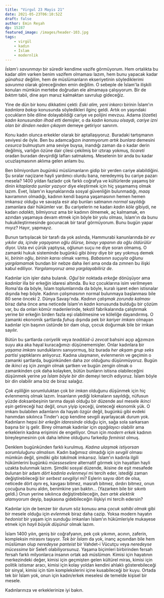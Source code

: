 ```yaml
---
title: "Virgul 23 Mayis 21"
date: 2021-05-23T06:10:52Z
draft: false
author: Emin Reşah
dp: 15287
featured_image: /images/header-103.jpg
tags: 
    - virgül
    - kadın
    - İslam
    - modernlik
---
```


_İslam'ı savunmayı_ bir süredir kendime vazife görmüyorum. Hem ortalıkta bu kadar _alim_ varken benim vazifem olmaması lazım, hem bunu yapacak kadar _günahsız_ değilim, hem de müslümanların ekseriyetinin söylediklerimi _savunma_ olarak göreceğinden emin değilim. O sebeple de İslam'la ilişkili konuları mümkün mertebe doğrudan ele almamaya çalışıyorum. Bir de _bıktım_ tabii, dine aşırı maruz kalmaktan savrulup gideceğiz. 

Yine de dün bir konu dikkatimi çekti: _Eski alim, yeni inkarcı_ birinin İslam'ın _kadınlara bakışı_ konusunda söyledikleri ilginç geldi. Artık on yaşındaki çocukların bile diline dolayabildiği cariye ve polijini mevzuu. Adama (özetle) _kadın konusundan ilhad etti_ demişler, o da _kadın konusu olsaydı, cariye izni  olan bir dinden neden çıkayım_ demeye getiriyor sanırım. 

Konu kadın olunca erkekler olarak bir aptallaşıyoruz. Buradaki tartışmanın seviyesi de öyle. Ben bu adamcağızın _inanmıyorum artık bunlara_ demesini _cesurca_ bulmuştum ama seviye buysa, inandığı zaman da o kadar derin değilmiş, varlığın özüne dair çilesi çekilmiş bir ıztırap yokmuş, _ticareti_ oradan buradan devşirdiği lafları satmakmış. Meselenin bir anda bu kadar ucuzlaşmasının aklıma gelen anlamı bu.

Ben bilmiyordum _bugünkü_ müslümanların gidip bir yerden cariye alabildiğini. Şu sıralar naçizane hayli yardımcı olurdu bana, neredeymiş bu cariye pazarı mesela? 1400 yıldan fazladır çok farklı coğrafya ve kültürlerde yaşamış bir dinin _kitaplarda şunlar yazıyor_ diye eleştirmek için hiç yaşamamış olmak lazım. Evet, İslam'ın kaynaklarında sosyal güvenliğin bulunmadığı, _maaş_ kavramının olmadığı, kadının kendi başına yaşamasının hemen hemen imkansız olduğu ve savaşta esir alıp bunları satmanın _normal_ sayıldığı zamanlara dair hükümler var. Bu cariyelerin ne kadarı _kadın köle_ gibiydi, ne kadarı _odalıktı_, bilmiyoruz ama bir kadının ölmemek, aç kalmamak, en azından yaşamaya devam etmek için böyle bir yolu olması, İslam'ın da bunu hukukileştirmesinde gocunacak bir taraf görmüyorum. Bunu bugün yapar mıyız? Hayır, yapmayız. 

Bunun tartışılacak bir tarafı da yok aslında, Hammurabi kanunlarında _bir ev yıkılıır da, içinde yaşayanın oğlu ölürse, binayı yapanın da oğlu öldürülür_ diyor. Usta evi çürük yaptıysa, oğlunun suçu ne diye soran olmamış. O zamanki hukuk sisteminde bugünkü gibi _birey_ diye bir şey yokmuş demek ki, _birinin oğlu_, _birinin karısı_ olmak varmış. _Babasının suçuyla oğlunu yargılamamak_ bundan bir nebze daha ileri ama onda da zımnen bu ilişki kabul ediliyor. _Yargılamıyoruz ama yargılayabiliriz de_. 

Kadınlar için işler daha bulanık. _Oğul_ bir noktada _erkeğe_ dönüşüyor ama _kadınlar_ illa bir erkeğin idaresi altında. Bu kız çocuklarına isim verilmeyen Roma'da da böyle, İslam toplumlarında da böyle, kuralı işaret eden istisnalar dışında hep böyle. Kadının _çalışmasının_ normal bulunmaya başlanması bile 80 sene önceki 2. Dünya Savaşı'nda. _Kadının çalışmak zorunda kalması_ biraz daha önce ama neticede İslam'ın _kadın_ konusunda bulduğu bir çözüm var, bu da onları kömür madenlerinde, tekstil fabrikalarında çalıştırmak yerine bir erkeğin birden fazla eşi olabilmesine ve köleliğe dayandırmış. O zamanki ekonomik şartlarda _fuhuş_ dışında pek bir _kariyer imkanı_ olmayan kadınlar için başının üstünde bir dam olup, çocuk doğurmak bile bir imkan sayılır. 

Bütün bu şartlarda _cariyelik_ veya _teaddüd-ü zevcat_ bahsini açıp ağzımızın suyu aka aka hayal kuracağımızı düşünememişler. Onlar kadınlara bir _yaşama imkanı_ sunduklarını sanıyormuş, biz burada _her akşam grup seks partisi_ yaptıklarını anlıyoruz. Kadına ulaşmanın, evlenmenin ve geçimin o zamanki şartlarda, bugünkünden daha zor olduğunu düşünmüyoruz. Bugün de _ikinci eş_ için _zengin_ olmak şartken ve bugün zengin olmak o zamankinden çok daha kolayken, bütün bunların istisna olabileceğini düşünmek yerine _ya İslam böyle bir din_ demeyi tercih ediyoruz. İslam böyle bir din olabilir ama biz de biraz salağız.

*Çok eşliliğin* sorumluluktan çok bir *imkan* olduğunu düşünmek için hiç evlenmemiş olmak lazım. İnsanların yediği lokmaların sayıldığı, nüfusun yüzde doksanbeşinin tarıma dayalı olduğu bir düzende asıl mesele _ikinci eşin_ getireceği haz değil, onun yiyip içeceği, üreteceği ekonomik yük. O imkanı bulabilen adamların da hayatı özgür değil, bugünkü gibi evdeki hanımdan sıkılınca Tinder'ı açıp kendine sevgili ayarlayacak durum yok. Kadınların hepsi _bir erkeğin idaresinde_ olduğu için, sağa sola sarkarsan başına bir iş gelir. Birey olmamak kadınlar için _aşağılayıcı_ olabilir ama erkeklerin kadına erişimini de engelliyor. Onun için _modern erkek_ kadının bireyleşmesinin çok daha lehine olduğunu farkedip _feminist_ olmuş. 

Denklem bugünkünden farklı kurulmuş. _Kadına ulaşmak istiyorsan sorumluluğunu almalısın._ Kadın bağımsız olmadığı için _sevgili_ olması mümkün değil, şimdiki gibi _takılmak_ imkansız. İslam'ın kadınla ilgili hükümlerini bugünkü _müesseselere_ alternatif görmek için hayattan hayli uzakta bulunmak lazım. Şimdiki sosyal düzende, ikisine de eşit mesafede bulunan bir adam _dört kadınla evlenmeyi_ mi tercih eder, istediği zaman değiştirebileceği bir _serbest sevgiliyi_ mi? Eşlerin sayısı dört de olsa, neticede dört _aynı_ eş, kavgası bitmez, masrafı bitmez, dırdırı bitmez, onun çocuğuna bunu aldın, benimkine yan baktın... (Yazarken bile bir sıkıntı geldi.) Onun yerine sıkılınca değiştirebileceğin, _ben artık elektrik alamıyorum_ deyip, başkasına gidebileceğin ilişkiyi mi tercih edersin?

Kadınlar için de benzer bir durum söz konusu ama _çocuk sahibi olmak_ gibi bir mesele olduğu için _evlenmek_ biraz daha cazip. Yoksa modern hayatın _hedonist_ bir yaşam için sunduğu imkanları İslam'ın hükümleriyle mukayese etmek için _hayli büyük düşünür_ olmak lazım. 

İslam 1400 yılın, geniş bir coğrafyanın, pek çok yıkımın, acının, zaferin, kompleksin mirasını taşıyor. _Tek bir İslam_ da yok, inanç açısından bile hem müslüman olup _neredeyse panteist_ bir Vahdet-i Vücutçu veya _neredeyse mücessime_ bir Selefi olabiliyorsunuz. Yaşama biçimleri birbirinden fersah fersah farklı milyonlarca insanın ortak adı _müslüman._ Kimisi için hayatının merkezindeki değer, kimisi için geçmişten gelen kültürel miras, kimisi için politik istismar aracı, kimisi için kolay yoldan kendini ahlaklı gösterebileceği bir sinyal, kimisi için tüm komplekslerini içine kusabileceği bir kuyu. Ortada tek bir İslam yok, onun için kadın/erkek meselesi de temelde kişisel bir mesele. 

Kadınlarınıza ve erkeklerinize iyi bakın. 


